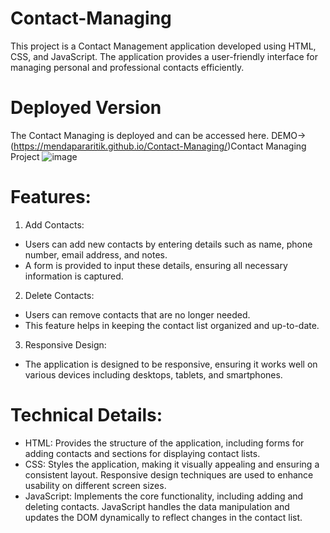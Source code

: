 # Contact-Managing
This project is a Contact Management application developed using HTML, CSS, and JavaScript. The application provides a user-friendly interface for managing personal and professional contacts efficiently.
# Deployed Version
The Contact Managing is deployed and can be accessed here. DEMO-> (https://mendapararitik.github.io/Contact-Managing/)Contact Managing Project
![image](https://github.com/mendapararitik/Contact-Managing/assets/136411698/4201aa04-8255-43cc-80f9-6dd97ca5f7ef)
# Features:
1. Add Contacts:
  * Users can add new contacts by entering details such as name, phone number, email address, and notes.
  * A form is provided to input these details, ensuring all necessary information is captured.
2. Delete Contacts:
  * Users can remove contacts that are no longer needed.
  * This feature helps in keeping the contact list organized and up-to-date.
3. Responsive Design:
  * The application is designed to be responsive, ensuring it works well on various devices including desktops, tablets, and smartphones.

# Technical Details:
* HTML: Provides the structure of the application, including forms for adding contacts and sections for displaying contact lists.
* CSS: Styles the application, making it visually appealing and ensuring a consistent layout. Responsive design techniques are used to enhance usability on different screen sizes.
* JavaScript: Implements the core functionality, including adding and deleting contacts. JavaScript handles the data manipulation and updates the DOM dynamically to reflect changes in the contact list.
